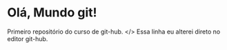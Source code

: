 # Olá, Mundo git!
 Primeiro repositório do curso de git-hub. </>
 Essa linha eu alterei direto no editor git-hub.
